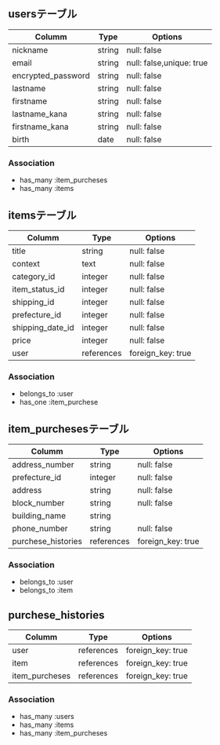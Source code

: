 ## usersテーブル

 | Columm               |  Type  | Options                 |
 | -------------------- |  ----  | ----------------------- |
 | nickname             | string | null: false             |
 | email                | string |null: false,unique: true |
 | encrypted_password   | string |null: false              |
 | lastname             | string | null: false             |
 | firstname            | string | null: false             |
 | lastname_kana        | string | null: false             |
 | firstname_kana       | string | null: false             |
 | birth                | date   | null: false             |


 ### Association
 - has_many :item_purcheses
 - has_many :items

## itemsテーブル

 | Columm               |  Type  | Options                 |
 | -------------------- |  ----  | ----------------------- |
 | title                | string | null: false             |
 | context              | text   | null: false             |
 | category_id          | integer | null: false             |
 | item_status_id       | integer | null: false             |
 | shipping_id          | integer | null: false             |
 | prefecture_id        | integer | null: false             |
 | shipping_date_id     | integer | null: false             |
 | price                | integer | null: false             |
 | user                 | references | foreign_key: true    |
 
### Association
- belongs_to :user
- has_one :item_purchese

## item_purchesesテーブル

 | Columm               |  Type  | Options                 |
 | -------------------- |  ----  | ----------------------- |
 | address_number       | string | null: false             |
 | prefecture_id        | integer | null: false             |
 | address              | string | null: false             |
 | block_number         | string | null: false             |
 | building_name        | string |                         |
 | phone_number         | string | null: false             |
 | purchese_histories   | references | foreign_key: true   |


 ### Association
 - belongs_to :user
 - belongs_to :item

## purchese_histories

 | Columm               |  Type      | Options                       |
 | -------------------- |  ----      | ----------------------------- |
 | user                 | references | foreign_key: true             |
 | item                 | references | foreign_key: true             |
 | item_purcheses       | references | foreign_key: true             |

 ### Association
 - has_many :users
 - has_many :items
 - has_many :item_purcheses